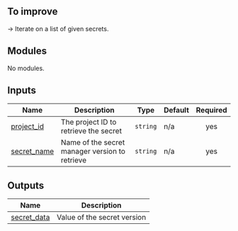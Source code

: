 ## To improve

-> Iterate on a list of given secrets.

<!-- BEGIN_TF_DOCS -->
## Modules

No modules.

## Inputs

| Name | Description | Type | Default | Required |
|------|-------------|------|---------|:--------:|
| <a name="input_project_id"></a> [project\_id](#input\_project\_id) | The project ID to retrieve the secret | `string` | n/a | yes |
| <a name="input_secret_name"></a> [secret\_name](#input\_secret\_name) | Name of the secret manager version to retrieve | `string` | n/a | yes |

## Outputs

| Name | Description |
|------|-------------|
| <a name="output_secret_data"></a> [secret\_data](#output\_secret\_data) | Value of the secret version |
<!-- END_TF_DOCS -->